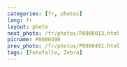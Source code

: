 ```yaml
---
categories: [fr, photos]
lang: fr
layout: photo
next_photo: /fr/photos/P0000013.html
picname: P0000490
prev_photo: /fr/photos/P0000491.html
tags: [Fotofalle, Zebra]
---
```


